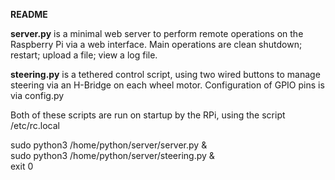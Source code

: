 **README**

**server.py** is a minimal web server to perform remote operations on the Raspberry Pi via a web interface. Main operations are clean shutdown; restart; upload a file; view a log file.

**steering.py** is a tethered control script, using two wired buttons to manage steering via an H-Bridge on each wheel motor. Configuration of GPIO pins is via config.py

Both of these scripts are run on startup by the RPi, using the script /etc/rc.local

   sudo python3 /home/python/server/server.py &  
   sudo python3 /home/python/server/steering.py &  
   exit 0  

